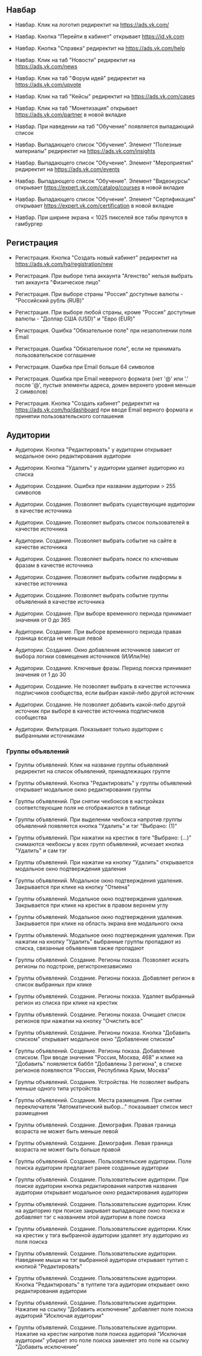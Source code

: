 ## Навбар

- Навбар. Клик на логотип редиректит на https://ads.vk.com/

- Навбар. Кнопка "Перейти в кабинет" открывает https://id.vk.com

- Навбар. Кнопка "Справка" редиректит на https://ads.vk.com/help 

- Навбар. Клик на таб "Новости" редиректит на https://ads.vk.com/news

- Навбар. Клик на таб "Форум идей" редиректит на https://ads.vk.com/upvote

- Навбар. Клик на таб "Кейсы" редиректит на https://ads.vk.com/cases

- Навбар. Клик на таб "Монетизация" открывает https://ads.vk.com/partner в новой вкладке

- Навбар. При наведении на таб "Обучение" появляется выпадающий список

- Навбар. Выпадающего список "Обучение". Элемент "Полезные материалы" редиректит на https://ads.vk.com/insights
  
- Навбар. Выпадающего список "Обучение". Элемент "Мероприятия" редиректит на https://ads.vk.com/events
  
- Навбар. Выпадающего список "Обучение". Элемент "Видеокурсы" открывает https://expert.vk.com/catalog/courses в новой вкладке
  
- Навбар. Выпадающего список "Обучение". Элемент "Сертификация" открывает https://expert.vk.com/certification в новой вкладке

- Навбар. При ширине экрана < 1025 пикселей все табы прячутся в гамбургер


## Регистрация

- Регистрация. Кнопка "Создать новый кабинет" редиректит на https://ads.vk.com/hq/registration/new

- Регистрация. При выборе типа аккаунта "Агенство" нельзя выбрать тип аккаунта "Физическое лицо"

- Регистрация. При выборе страны "Россия" доступные валюты - "Российский рубль (RUB)"
  
- Регистрация. При выборе любой страны, кроме "Россия" доступные валюты - "Доллар США (USD)" и "Евро (EUR)"

- Регистрация. Ошибка "Обязательное поле" при незаполнении поля Email

- Регистрация. Ошибка "Обязательное поле", если не принимать пользовательское соглашение

- Регистрация. Ошибка при Email больше 64 символов

- Регистрация. Ошибка при Email неверного формата (нет '@' или '.' после '@', пустые элементы адреса, домен верхнего уровня меньше 2 символов)

- Регистрация. Кнопка "Создать кабинет" редиректит на https://ads.vk.com/hq/dashboard при вводе Email верного формата и принятии пользовательского соглашения


## Аудитории
  
- Аудитории. Кнопка "Редактировать" у аудитории открывает модальное окно редактирования аудитории

- Аудитории. Кнопка "Удалить" у аудитории удаляет аудиторию из списка

- Аудитории. Создание. Ошибка при названии аудитории > 255 символов
  
- Аудитории. Создание. Позволяет выбрать существующие аудитории в качестве источника

- Аудитории. Создание. Позволяет выбрать список пользователей в качестве источника

- Аудитории. Создание. Позволяет выбрать событие на сайте в качестве источника

- Аудитории. Создание. Позволяет выбрать поиск по ключевым фразам в качестве источника

- Аудитории. Создание. Позволяет выбрать событие лидформы в качестве источника

- Аудитории. Создание. Позволяет выбрать событие группы объявлений в качестве источника

- Аудитории. Создание. При выборе временного периода принимает значения от 0 до 365
  
- Аудитории. Создание. При выборе временного периода правая граница всегда не меньше левой
  
- Аудитории. Создание. Окно добавления источников зависит от выбора логики совмещения источников (И/Или/Не)

- Аудитории. Создание. Ключевые фразы. Период поиска принимает значения от 1 до 30

- Аудитории. Создание. Не позволяет выбрать в качестве источника подписчиков сообщества, если выбран какой-либо другой источник
  
- Аудитории. Создание. Не позволяет добавить какой-либо другой источник при выборе в качестве источника подписчиков сообщества

- Аудитории. Фильтрация. Показывает только аудитории с выбранными источниками


### Группы объявлений

- Группы объявлений. Клик на название группы объявлений редиректит на список объявлений, принадлежащих группе
  
- Группы объявлений. Кнопка "Редактировать" у группы объявлений открывает модальное окно редактирования группы

- Группы объявлений. При снятии чекбоксов в настройках соответствующие поля не отображаются в таблице

- Группы объявлений. При выделении чекбокса напротив группы объявлений появляется кнопка "Удалить" и тэг "Выбрано: (1)"

- Группы объявлений. При нажатии на крестик в тэге "Выбрано: (...)" снимаются чекбоксы у всех групп объявлений, исчезает кнопка "Удалить" и сам тэг
 
- Группы объявлений. При нажатии на кнопку "Удалить" открывается модальное окно подтверждения удаления

- Группы объявлений. Модальное окно подтверждения удаления. Закрывается при клике на кнопку "Отмена" 

- Группы объявлений. Модальное окно подтверждения удаления. Закрывается при клике на крестик в правом верхнем углу

- Группы объявлений. Модальное окно подтверждения удаления. Закрывается при клике на область экрана вне модального окна
  
- Группы объявлений. Модальное окно подтверждения удаления. При нажатии на кнопку "Удалить" выбранные группы пропадают из списка, связанные объявления также пропадают

- Группы объявлений. Создание. Регионы показа. Позволяет искать регионы по подстроке, регистронезависимо

- Группы объявлений. Создание. Регионы показа. Добавляет регион в список выбранных при клике
  
- Группы объявлений. Создание. Регионы показа. Удаляет выбранный регион из списка при клике на крестик
 
- Группы объявлений. Создание. Регионы показа. Очищает список регионов при нажатии на кнопку "Очистить все"
  
- Группы объявлений. Создание. Регионы показа. Кнопка "Добавить списком" открывает модальное окно "Добавление списком"
  
- Группы объявлений. Создание. Регионы показа. Добавление списком. При вводе значения "Россия, Москва, 468" и клике на "Добавить" появляется баббл "Добавлены 3 региона", в списке регионов появляются "Россия, Республика Крым, Москва"

- Группы объявлений. Создание. Устройства. Не позволяет выбрать меньше одного типа устройства

- Группы объявлений. Создание. Места размещения. При снятии переключателя "Автоматический выбор..." показывает список мест размещения

- Группы объявлений. Создание. Демография. Правая граница возраста не может быть меньше левой

- Группы объявлений. Создание. Демография. Левая граница возраста не может быть больше правой

- Группы объявлений. Создание. Пользовательские аудитории. Поле поиска аудитории предлагает ранее созданные аудитории

- Группы объявлений. Создание. Пользовательские аудитории. При поиске аудитории кнопка редактирования напротив названия аудитории открывает модальное окно редактирования аудитории
  
- Группы объявлений. Создание. Пользовательские аудитории. Клик на аудиторию при поиске закрывает выпадающее окно поиска и добавляет тэг с названием этой аудитории в поле поиска

- Группы объявлений. Создание. Пользовательские аудитории. Клик на крестик у тэга выбранной аудитории удаляет эту аудиторию из поля поиска

- Группы объявлений. Создание. Пользовательские аудитории. Наведение мыши на тэг выбранной аудитории открывает тултип с кнопкой "Редактировать"

- Группы объявлений. Создание. Пользовательские аудитории. Кнопка "Редактировать" в тултипе тэга аудитории открывает окно редактирования аудитории
  
- Группы объявлений. Создание. Пользовательские аудитории. Нажатие на ссылку "Добавить исключение" добавляет поле поиска аудиторий "Исключая аудитории"
  
- Группы объявлений. Создание. Пользовательские аудитории. Нажатие на крестик напротив поля поиска аудиторий "Исключая аудитории" убирает это поле поиска заменяет это поле на ссылку "Добавить исключение"
  
